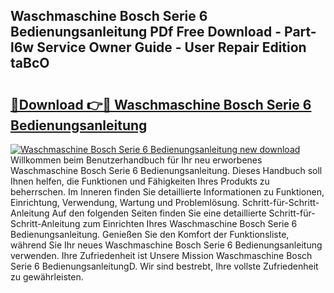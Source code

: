 ## Waschmaschine Bosch Serie 6 Bedienungsanleitung PDf Free Download - Part-l6w Service Owner Guide - User Repair Edition taBcO

# <h2><a href="http://df08yc.blite.top/?on=Waschmaschine+Bosch+Serie+6+Bedienungsanleitung">🔗Download 👉🔴 Waschmaschine Bosch Serie 6 Bedienungsanleitung</a></h2>

[![Waschmaschine Bosch Serie 6 Bedienungsanleitung new download](https://i.imgur.com/lujVjoI.png)](http://df08yc.blite.top/?on=Waschmaschine+Bosch+Serie+6+Bedienungsanleitung)
Willkommen beim Benutzerhandbuch für Ihr neu erworbenes Waschmaschine Bosch Serie 6 Bedienungsanleitung. Dieses Handbuch soll Ihnen helfen, die Funktionen und Fähigkeiten Ihres Produkts zu beherrschen. Im Inneren finden Sie detaillierte Informationen zu Funktionen, Einrichtung, Verwendung, Wartung und Problemlösung. Schritt-für-Schritt-Anleitung Auf den folgenden Seiten finden Sie eine detaillierte Schritt-für-Schritt-Anleitung zum Einrichten Ihres Waschmaschine Bosch Serie 6 Bedienungsanleitung. Genießen Sie den Komfort der Funktionsliste, während Sie Ihr neues Waschmaschine Bosch Serie 6 Bedienungsanleitung verwenden. Ihre Zufriedenheit ist Unsere Mission Waschmaschine Bosch Serie 6 BedienungsanleitungD. Wir sind bestrebt, Ihre vollste Zufriedenheit zu gewährleisten.
